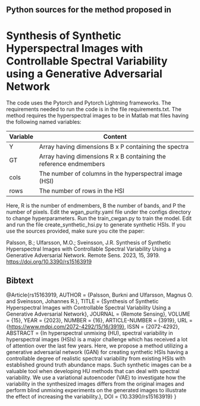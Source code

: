 ## Python sources for the method proposed in
# Synthesis of Synthetic Hyperspectral Images with Controllable Spectral Variability using a Generative Adversarial Network
The code uses the Pytorch and Pytorch Lightning frameworks. The requirements needed to run the code is in the file requirements.txt. The method requires the hyperspectral images to be in Matlab mat files having the following named variables:

| Variable | Content |
| --- | ----------- |
| Y | Array having dimensions B x P containing the spectra |
| GT | Array having dimensions R x B containing the reference endmembers |
|cols | The number of columns in the hyperspectral image (HSI) |
|rows | The number of rows in the HSI |

Here, R is the number of endmembers, B the number of bands, and P the number of pixels. Edit the wgan_purity.yaml file under the configs directory to change hyperparameters. Run the train_cwgan.py to train the model. Edit and run the file create_synthetic_hsi.py to generate synthetic HSIs. If you use the sources provided, make sure you cite the paper:

Palsson, B.; Ulfarsson, M.O.; Sveinsson, J.R. Synthesis of Synthetic Hyperspectral Images with Controllable Spectral Variability Using a Generative Adversarial Network. Remote Sens. 2023, 15, 3919. https://doi.org/10.3390/rs15163919

## Bibtext

@Article{rs15163919,
AUTHOR = {Palsson, Burkni and Ulfarsson, Magnus O. and Sveinsson, Johannes R.},
TITLE = {Synthesis of Synthetic Hyperspectral Images with Controllable Spectral Variability Using a Generative Adversarial Network},
JOURNAL = {Remote Sensing},
VOLUME = {15},
YEAR = {2023},
NUMBER = {16},
ARTICLE-NUMBER = {3919},
URL = {https://www.mdpi.com/2072-4292/15/16/3919},
ISSN = {2072-4292},
ABSTRACT = {In hyperspectral unmixing (HU), spectral variability in hyperspectral images (HSIs) is a major challenge which has received a lot of attention over the last few years. Here, we propose a method utilizing a generative adversarial network (GAN) for creating synthetic HSIs having a controllable degree of realistic spectral variability from existing HSIs with established ground truth abundance maps. Such synthetic images can be a valuable tool when developing HU methods that can deal with spectral variability. We use a variational autoencoder (VAE) to investigate how the variability in the synthesized images differs from the original images and perform blind unmixing experiments on the generated images to illustrate the effect of increasing the variability.},
DOI = {10.3390/rs15163919}
}

